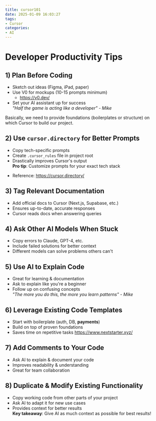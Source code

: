 ```yaml
---
title: cursor101
date: 2025-01-09 16:03:27
tags:
- Cursor
categories:
- AI
---
```

# Developer Productivity Tips

## 1) Plan Before Coding
- Sketch out ideas (Figma, iPad, paper)
- Use V0 for mockups (10-15 prompts minimum)
	- https://v0.dev/
- Set your AI assistant up for success  
  *"Half the game is acting like a developer" - Mike*

Basically, we need to provide foundations (boilerplates or structure) on which Cursor to build our project.

## 2) Use `cursor.directory` for Better Prompts
- Copy tech-specific prompts
- Create `.cursor_rules` file in project root
- Drastically improves Cursor's output  
  **Pro tip**: Customize prompts for your exact tech stack
* Reference: https://cursor.directory/
## 3) Tag Relevant Documentation
- Add official docs to Cursor (Next.js, Supabase, etc.)
- Ensures up-to-date, accurate responses
- Cursor reads docs when answering queries

## 4) Ask Other AI Models When Stuck
- Copy errors to Claude, GPT-4, etc.
- Include failed solutions for better context
- Different models can solve problems others can't

## 5) Use AI to Explain Code
- Great for learning & documentation
- Ask to explain like you're a beginner
- Follow up on confusing concepts  
  *"The more you do this, the more you learn patterns" - Mike*

## 6) Leverage Existing Code Templates
- Start with boilerplate (auth, DB, **payments**)
- Build on top of proven foundations
- Saves time on repetitive tasks
	https://www.nextstarter.xyz/

## 7) Add Comments to Your Code
- Ask AI to explain & document your code
- Improves readability & understanding
- Great for team collaboration

## 8) Duplicate & Modify Existing Functionality
- Copy working code from other parts of your project
- Ask AI to adapt it for new use cases
- Provides context for better results  
  **Key takeaway**: Give AI as much context as possible for best results!
